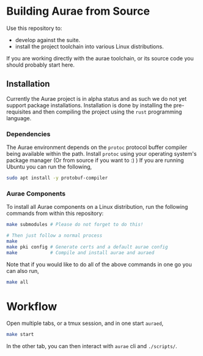 # Building Aurae from Source



Use this repository to:
- develop against the suite.
- install the project toolchain into various Linux distributions.

If you are working directly with the aurae toolchain, or its source code you should probably start here.

## Installation

Currently the Aurae project is in alpha status and as such we do not yet support
package installations. Installation is done by installing the pre-requisites
and then compiling the project using the `rust` programming language.

### Dependencies

The Aurae environment depends on the `protoc` protocol buffer compiler being available within the path.
Install `protoc` using your operating system's package manager (Or from source if you want to :) )
If you are running Ubuntu you can run the following,
```bash
sudo apt install -y protobuf-compiler
```

### Aurae Components

To install all Aurae components on a Linux distribution, run the following
commands from within this repository:

```bash
make submodules # Please do not forget to do this!

# Then just follow a normal process
make 
make pki config # Generate certs and a default aurae config
make            # Compile and install aurae and auraed
```

Note that if you would like to do all of the above commands in one go you can also
run,
```bash 
make all
```

# Workflow

Open multiple tabs, or a tmux session, and in one start `auraed`,

```bash 
make start
```

In the other tab, you can then interact with `aurae` cli and `./scripts/`.

